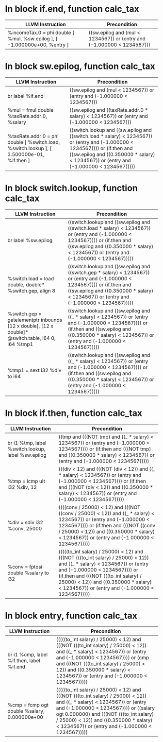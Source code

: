 # In block if.end, function calc_tax
| LLVM Instruction | Precondition |
|-----|-----|
|   %incomeTax.0 = phi double [ %mul, %sw.epilog ], [ -1.000000e+00, %entry ] | ((sw.epilog and (mul < 1234567)) or (entry and (-1.000000 < 1234567))) |
# In block sw.epilog, function calc_tax
| LLVM Instruction | Precondition |
|-----|-----|
|   br label %if.end | ((sw.epilog and (mul < 1234567)) or (entry and (-1.000000 < 1234567))) |
|   %mul = fmul double %taxRate.addr.0, %salary | ((sw.epilog and ((taxRate.addr.0 * salary) < 1234567)) or (entry and (-1.000000 < 1234567))) |
|   %taxRate.addr.0 = phi double [ %switch.load, %switch.lookup ], [ 3.500000e-01, %if.then ] | ((switch.lookup and ((sw.epilog and ((switch.load * salary) < 1234567)) or (entry and (-1.000000 < 1234567)))) or (if.then and ((sw.epilog and ((0.350000 * salary) < 1234567)) or (entry and (-1.000000 < 1234567))))) |
# In block switch.lookup, function calc_tax
| LLVM Instruction | Precondition |
|-----|-----|
|   br label %sw.epilog | ((switch.lookup and ((sw.epilog and ((switch.load * salary) < 1234567)) or (entry and (-1.000000 < 1234567)))) or (if.then and ((sw.epilog and ((0.350000 * salary) < 1234567)) or (entry and (-1.000000 < 1234567))))) |
|   %switch.load = load double, double* %switch.gep, align 8 | ((switch.lookup and ((sw.epilog and ((switch.gep * salary) < 1234567)) or (entry and (-1.000000 < 1234567)))) or (if.then and ((sw.epilog and ((0.350000 * salary) < 1234567)) or (entry and (-1.000000 < 1234567))))) |
|   %switch.gep = getelementptr inbounds [12 x double], [12 x double]* @switch.table, i64 0, i64 %tmp1 | ((switch.lookup and ((sw.epilog and ((_ * salary) < 1234567)) or (entry and (-1.000000 < 1234567)))) or (if.then and ((sw.epilog and ((0.350000 * salary) < 1234567)) or (entry and (-1.000000 < 1234567))))) |
|   %tmp1 = sext i32 %div to i64 | ((switch.lookup and ((sw.epilog and ((_ * salary) < 1234567)) or (entry and (-1.000000 < 1234567)))) or (if.then and ((sw.epilog and ((0.350000 * salary) < 1234567)) or (entry and (-1.000000 < 1234567))))) |
# In block if.then, function calc_tax
| LLVM Instruction | Precondition |
|-----|-----|
|   br i1 %tmp, label %switch.lookup, label %sw.epilog | ((tmp and (((NOT tmp) and ((_ * salary) < 1234567)) or (entry and (-1.000000 < 1234567)))) or (if.then and (((NOT tmp) and ((0.350000 * salary) < 1234567)) or (entry and (-1.000000 < 1234567))))) |
|   %tmp = icmp ult i32 %div, 12 | (((div < 12) and (((NOT (div < 12)) and ((_ * salary) < 1234567)) or (entry and (-1.000000 < 1234567)))) or (if.then and (((NOT (div < 12)) and ((0.350000 * salary) < 1234567)) or (entry and (-1.000000 < 1234567))))) |
|   %div = sdiv i32 %conv, 25000 | ((((conv / 25000) < 12) and (((NOT ((conv / 25000) < 12)) and ((_ * salary) < 1234567)) or (entry and (-1.000000 < 1234567)))) or (if.then and (((NOT ((conv / 25000) < 12)) and ((0.350000 * salary) < 1234567)) or (entry and (-1.000000 < 1234567))))) |
|   %conv = fptosi double %salary to i32 | (((((to_int salary) / 25000) < 12) and (((NOT (((to_int salary) / 25000) < 12)) and ((_ * salary) < 1234567)) or (entry and (-1.000000 < 1234567)))) or (if.then and (((NOT (((to_int salary) / 25000) < 12)) and ((0.350000 * salary) < 1234567)) or (entry and (-1.000000 < 1234567))))) |
# In block entry, function calc_tax
| LLVM Instruction | Precondition |
|-----|-----|
|   br i1 %cmp, label %if.then, label %if.end | (((((to_int salary) / 25000) < 12) and (((NOT (((to_int salary) / 25000) < 12)) and ((_ * salary) < 1234567)) or (entry and (-1.000000 < 1234567)))) or (cmp and (((NOT (((to_int salary) / 25000) < 12)) and ((0.350000 * salary) < 1234567)) or (entry and (-1.000000 < 1234567))))) |
|   %cmp = fcmp ogt double %salary, 0.000000e+00 | (((((to_int salary) / 25000) < 12) and (((NOT (((to_int salary) / 25000) < 12)) and ((_ * salary) < 1234567)) or (entry and (-1.000000 < 1234567)))) or ((salary ogt 0.000000) and (((NOT (((to_int salary) / 25000) < 12)) and ((0.350000 * salary) < 1234567)) or (entry and (-1.000000 < 1234567))))) |

